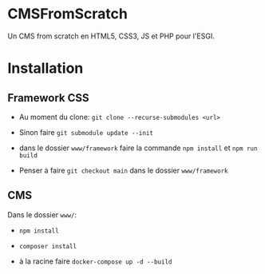 # CMSFromScratch

Un CMS from scratch en HTML5, CSS3, JS et PHP pour l'ESGI.

# Installation

## Framework CSS

- Au moment du clone: ``git clone --recurse-submodules <url>``
  
- Sinon faire ``git submodule update --init``
  
- dans le dossier ``www/framework`` faire la commande `npm install` et ``npm run build``

- Penser à faire ``git checkout main`` dans le dossier `www/framework`  
## CMS

Dans le dossier ``www/``:

- ``npm install``
  
- ``composer install``
  
- à la racine faire ``docker-compose up -d --build``
